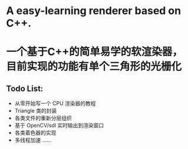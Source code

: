 # A easy-learning renderer based on C++.
# 一个基于C++的简单易学的软渲染器，目前实现的功能有单个三角形的光栅化
## Todo List:
- 从零开始写一个 CPU 渲染器的教程
- Triangle 类的封装
- 各类文件的重新分层组织
- 基于 OpenCV/sdl 实时输出到渲染窗口
- 各类着色器的实现
- 多线程加速
......